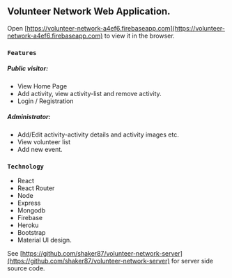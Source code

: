 ## Volunteer Network Web Application.

Open [https://volunteer-network-a4ef6.firebaseapp.com](https://volunteer-network-a4ef6.firebaseapp.com) to view it in the browser.


### `Features`

##### Public visitor:
-	View Home Page
-	Add activity, view activity-list and remove activity.
-	Login / Registration 

##### Administrator:
-	Add/Edit activity-activity details and activity images etc.
-	View volunteer list 
- Add new event.

### `Technology` 
- React
- React Router
- Node
- Express
- Mongodb
- Firebase
- Heroku
- Bootstrap
- Material UI design.


See [https://github.com/shaker87/volunteer-network-server](https://github.com/shaker87/volunteer-network-server) for server side source code.



